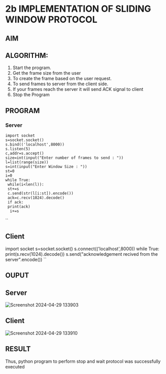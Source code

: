 # 2b IMPLEMENTATION OF SLIDING WINDOW PROTOCOL

## AIM

## ALGORITHM:
1. Start the program.
2. Get the frame size from the user
3. To create the frame based on the user request.
4. To send frames to server from the client side.
5. If your frames reach the server it will send ACK signal to client
6. Stop the Program

## PROGRAM
### Server
```
import socket
s=socket.socket()
s.bind(('localhost',8000))
s.listen(5)
c,addr=s.accept()
size=int(input("Enter number of frames to send : "))
l=list(range(size))
s=int(input("Enter Window Size : "))
st=0
i=0
while True:
 while(i<len(l)):
 st+=s
 c.send(str(l[i:st]).encode())
 ack=c.recv(1024).decode()
 if ack:
 print(ack)
  i+=s
```
``
## Client

import socket
s=socket.socket()
s.connect(('localhost',8000))
while True: 
 print(s.recv(1024).decode())
 s.send("acknowledgement recived from the server".encode())
``
## OUPUT
## Server

![Screenshot 2024-04-29 133903](https://github.com/23013743/2b_SLIDING_WINDOW_PROTOCOL/assets/161271714/3eaf41d7-3b6e-4a5b-b7aa-cf7e6d371f43)


## Client

![Screenshot 2024-04-29 133910](https://github.com/23013743/2b_SLIDING_WINDOW_PROTOCOL/assets/161271714/2ea3149b-a7bf-4cc2-879b-240c2a2fd5c3)

## RESULT
Thus, python program to perform stop and wait protocol was successfully executed
